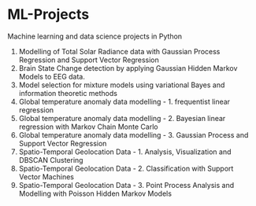 # ML-Projects
Machine learning and data science projects in Python
1. Modelling of Total Solar Radiance data with Gaussian Process Regression and Support Vector Regression
2. Brain State Change detection by applying Gaussian Hidden Markov Models to EEG data.
3. Model selection for mixture models using variational Bayes and information theoretic methods
4. Global temperature anomaly data modelling - 1. frequentist linear regression
5. Global temperature anomaly data modelling - 2. Bayesian linear regression with Markov Chain Monte Carlo
6. Global temperature anomaly data modelling - 3. Gaussian Process and Support Vector Regression
7. Spatio-Temporal Geolocation Data - 1. Analysis, Visualization and DBSCAN Clustering
8. Spatio-Temporal Geolocation Data - 2. Classification with Support Vector Machines
9. Spatio-Temporal Geolocation Data - 3. Point Process Analysis and Modelling with Poisson Hidden Markov Models

